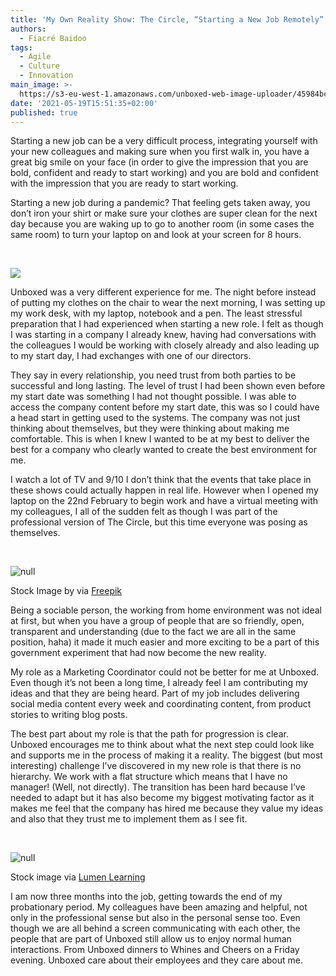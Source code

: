 ```yaml
---
title: 'My Own Reality Show: The Circle, “Starting a New Job Remotely” Edition'
authors:
  - Fiacré Baidoo
tags:
  - Agile
  - Culture
  - Innovation
main_image: >-
  https://s3-eu-west-1.amazonaws.com/unboxed-web-image-uploader/45984bc21cceb101c3b6f594eeda9e4b.jpg
date: '2021-05-19T15:51:35+02:00'
published: true
---
```

Starting a new job can be a very difficult process, integrating yourself with your new colleagues and making sure when you first walk in, you have a great big smile on your face (in order to give the impression that you are bold, confident and ready to start working) and you are bold and confident with the impression that you are ready to start working.

Starting a new job during a pandemic? That feeling gets taken away, you don’t iron your shirt or make sure your clothes are super clean for the next day because you are waking up to go to another room (in some cases the same room) to turn your laptop on and look at your screen for 8 hours.

<br/>

![](/assets/images/uploads/image-from-ios.jpg)

Unboxed was a very different experience for me. The night before instead of putting my clothes on the chair to wear the next morning, I was setting up my work desk, with my laptop, notebook and a pen. The least stressful preparation that I had experienced when starting a new role. I felt as though I was starting in a company I already knew, having had conversations with the colleagues I would be working with closely already and also leading up to my start day, I had exchanges with one of our directors.

They say in every relationship, you need trust from both parties to be successful and long lasting. The level of trust I had been shown even before my start date was something I had not thought possible. I was able to access the company content before my start date, this was so I could have a head start in getting used to the systems. The company was not just thinking about themselves, but they were thinking about making me comfortable. This is when I knew I wanted to be at my best to deliver the best for a company who clearly wanted to create the best environment for me.

I watch a lot of TV and  9/10 I don’t think that the events that take place in these shows could actually happen in real life. However when I opened my laptop on the 22nd February to begin work and have a virtual meeting with my colleagues, I all of the sudden felt as though I was part of the professional version of The Circle, but this time everyone was posing as themselves.

<br/>

![null](/assets/images/uploads/black-man-working-laptop-freelance-remote-working-online-studying-work-from-home_254685-307.jpg)

Stock Image by via [Freepik](https://www.freepik.com)

Being a sociable person, the working from home environment was not ideal at first, but when you have a group of people that are so friendly, open, transparent and understanding (due to the fact we are all in the same position, haha) it made it much easier and more exciting to be a part of this government experiment that had now become the new reality. 

My role as a Marketing Coordinator could not be better for me at Unboxed. Even though it’s not been a long time, I already feel I am contributing my ideas and that they are being heard. Part of my job includes delivering social media content every week and coordinating content, from product stories to writing blog posts.

The best part about my role is that the path for progression is clear. Unboxed encourages me to think about what the next step could look like and supports me in the process of making it a reality. The biggest (but most interesting) challenge I’ve discovered in my new role is that there is no hierarchy. We work with a flat structure which means that I have no manager! (Well, not directly). The transition has been hard because I’ve needed to adapt but it has also become my biggest motivating factor as it makes me feel that the company has hired me because they value my ideas and also that they trust me to implement them as I see fit.

<br/> 

![null](/assets/images/uploads/images.png)

Stock image via [Lumen Learning](https://courses.lumenlearning.com/boundless-management/chapter/trends-in-organization/)

I am now three months into the job, getting towards the end of my probationary period. My colleagues have been amazing and helpful, not only in the professional sense but also in the personal sense too. Even though we are all behind a screen communicating with each other, the people that are part of Unboxed still allow us to enjoy normal human interactions. From Unboxed dinners to Whines and Cheers on a Friday evening. Unboxed care about their employees and they care about me.
